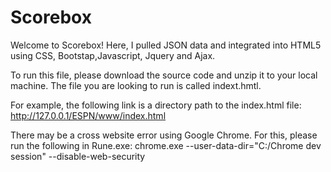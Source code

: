 # Scorebox

Welcome to Scorebox! Here, I pulled JSON data and integrated into HTML5 using CSS, Bootstap,Javascript, Jquery and Ajax.

To run this file, please download the source code and unzip it to your local machine. The file you are looking to run is called indext.hmtl.

For example, the following link is a directory path to the index.html file: http://127.0.0.1/ESPN/www/index.html

There may be a cross website error using Google Chrome. For this, please run the following in Rune.exe: chrome.exe --user-data-dir="C:/Chrome dev session" --disable-web-security

